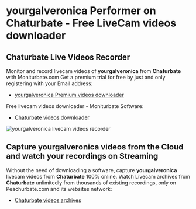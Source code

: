 # yourgalveronica Performer on Chaturbate - Free LiveCam videos downloader

## Chaturbate Live Videos Recorder

Monitor and record livecam videos of **yourgalveronica** from **Chaturbate** with Moniturbate.com
Get a premium trial for free by just and only registering with your Email address:
* [yourgalveronica Premium videos downloader](https://moniturbate.com/request-demo-licence-key.html)

Free livecam videos downloader - Moniturbate Software:
* [Chaturbate videos downloader](https://moniturbate.com/moniturbate-download-software.html)

![yourgalveronica livecam videos recorder](https://peachurnet.com/templates/moniturbate-software.png)


## Capture yourgalveronica videos from the Cloud and watch your recordings on Streaming

Without the need of downloading a software, capture **yourgalveronica** livecam videos from **Chaturbate** 100% online.
Watch Livecam archives from **Chaturbate** unlimitedly from thousands of existing recordings, only on Peachurbate.com and its websites network:
* [Chaturbate videos archives](https://peachurnet.com/)